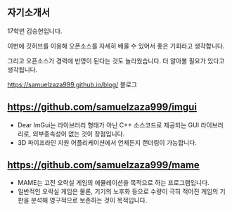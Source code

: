 ## 자기소개서
17학번 김승헌입니다.

이번에 깃허브를 이용해 오픈소스를 자세히 배울 수 있어서 좋은 기회라고 생각합니다.

그리고 오픈소스가 경력에 반영이 된다는 것도 놀라웠습니다. 더 알아볼 필요가 있다고 생각됩니다.

https://samuelzaza999.github.io/blog/
블로그 

## https://github.com/samuelzaza999/imgui
- Dear ImGui는 라이브러리 형태가 아닌 C++ 소스코드로 제공되는 GUI 라이브러리로, 외부종속성이 없는 것이 장점입니다.
- 3D 파이프라인 지원 어플리케이션에서 언제든지 랜더링이 가능합니다.

## https://github.com/samuelzaza999/mame
- MAME는 고전 오락실 게임의 에뮬레이션을 목적으로 하는 프로그램입니다.
- 일반적인 오락실 게임은 물론, 기기의 노후화 등으로 수량이 극히 적어진 게임의 기판을 분석해 영구적으로 보존하는 것이 목적입니다.
